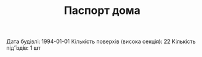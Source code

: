﻿---
layout: default
title: Паспорт дома
published: true
description: Техническая информация о доме
img: tech_passport.jpg
---

Дата будівлі: 1994-01-01
Кількість поверхів (висока секція): 22
Кількість під'їздів: 1 шт